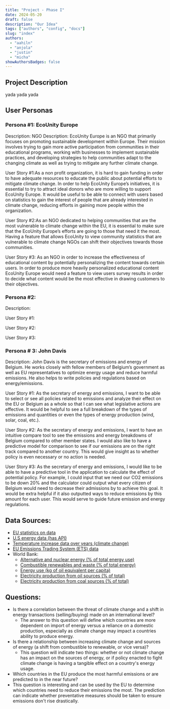 ```yaml
---
title: "Project - Phase I"
date: 2024-05-20
draft: false
description: "Our Idea"
tags: ["authors", "config", "docs"]
slug: "index"
authors:
  - "aahiln"
  - "anjola"
  - "justin"
  - "micha"
showAuthorsBadges: false
---
```


## Project Description

yada yada yada

## User Personas

### Persona #1: EcoUnity Europe  

Description: NGO Description: EcoUnity Europe is an NGO that primarily focuses on promoting sustainable development within Europe. Their mission involves trying to gain more active participation from communities in their educational programs, working with businesses to implement sustainable practices, and developing strategies to help communities adapt to the changing climate as well as trying to mitigate any further climate change. 


User Story #1:As a non profit organization, it is hard to gain funding in order to have adequate resources to educate the public about potential efforts to mitigate climate change. In order to help EcoUnity Europe’s initiatives, it is essential to try to attract ideal donors who are more willing to support EcoUnity Europe. It would be useful to be able to connect with users based on statistics to gain the interest of people that are already interested in climate change, reducing efforts in gaining more people within the organization. 


User Story #2:As an NGO dedicated to helping communities that are the most vulnerable to climate change within the EU, it is essential to make sure that the EcoUnity Europe’s efforts are going to those that need it the most. Having a feature that allows EcoUnity to view community statistics that are vulnerable to climate change NGOs can shift their objectives towards those communities. 

User Story #3:  As an NGO in order to increase the effectiveness of educational content by potentially personalizing the content towards certain users. In order to produce more heavily personalized educational content EcoUnity Europe would need a feature to view users survey results in order to decide what content would be the most effective in drawing customers to their objectives. 

### Persona #2:

Description:

User Story #1:

User Story #2:

User Story #3:

### Persona # 3: John Davis

Description: John Davis is the secretary of emissions and energy of Belgium. He works closely with fellow members of Belgium’s government as well as EU representatives to optimize energy usage and reduce harmful emissions. He also helps to write policies and regulations based on energy/emissions.

User Story #1: As the secretary of energy and emissions, I want to be able to select or see all policies related to emissions and analyze their effect on the EU or Belgium as a whole so that I can see what legislative actions are effective. It would be helpful to see a full breakdown of the types of emissions and quantities or even the types of energy production (wind, solar, coal, etc.).

User Story #2: As the secretary of energy and emissions, I want to have an intuitive compare tool to see the emissions and energy breakdowns of Belgium compared to other member states. I would also like to have a predictive model for comparison to see if our emissions are on the right track compared to another country. This would give insight as to whether policy is even necessary or no action is needed.

User Story #3: As the secretary of energy and emissions, I would like to be able to have a predictive tool in the application to calculate the effect of potential policy. For example, I could input that we need our CO2 emissions to be down 20% and the calculator could output what every citizen of Belgium would need to decrease their admissions by to achieve this goal. It would be extra helpful if it also outputted ways to reduce emissions by this amount for each user. This would serve to guide future emission and energy regulations.

## Data Sources:

- [EU statistics on data](https://ec.europa.eu/eurostat/statistics-explained/index.php?title=Energy_statistics_-_an_overview)
- [U.S energy data (has API)](https://www.eia.gov/totalenergy/data/monthly/)
- [Temperature increase data over years (climate change)](https://www.ncei.noaa.gov/access/monitoring/climate-at-a-glance/global/time-series)
- [EU Emissions Trading System (ETS) data](https://www.eea.europa.eu/data-and-maps/dashboards/emissions-trading-viewer-1)
- World Bank:
  - [Alternative and nuclear energy (% of total energy use)](https://data.worldbank.org/indicator/EG.USE.COMM.CL.ZS?view=chart)
  - [Combustible renewables and waste (% of total energy)](https://data.worldbank.org/indicator/EG.USE.PCAP.KG.OE?view=chart)
  - [Energy use (kg of oil equivalent per capita)](https://data.worldbank.org/indicator/EG.USE.PCAP.KG.OE?view=chart)
  - [Electricity production from oil sources (% of total)](https://data.worldbank.org/indicator/EG.ELC.PETR.ZS?view=chart)
  - [Electricity production from coal sources (% of total)](https://data.worldbank.org/indicator/EG.ELC.COAL.ZS?view=chart)

## Questions:

- Is there a correlation between the threat of climate change and a shift in energy transactions (selling/buying) made on an international level?
  - The answer to this question will define which countries are more dependent on import of energy versus a reliance on a domestic production, especially as climate change may impact a countries ability to produce energy.
- Is there a relationship between increasing climate change and sources of energy (a shift from combustible to renewable, or vice versa)?
  - This question will indicate two things: whether or not climate change has an impact on the sources of energy, or if policy enacted to fight climate change is having a tangible effect on a country's energy usage.
- Which countries in the EU produce the most harmful emissions or are predicted to in the near future?
 - This question is interesting and can be used by the EU to determine which countries need to reduce their emissions the most. The prediction can indicate whether preventative measures should be taken to ensure emissions don't rise drastically.

